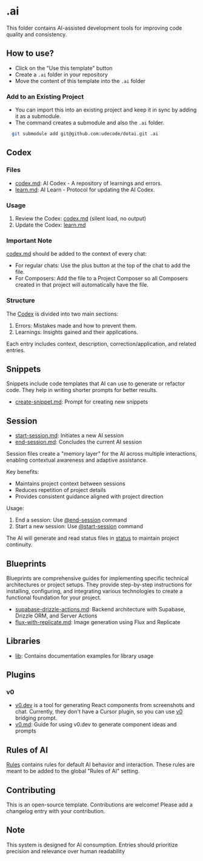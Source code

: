 # .ai

This folder contains AI-assisted development tools for improving code quality and consistency.

## How to use?

- Click on the "Use this template" button
- Create a `.ai` folder in your repository
- Move the content of this template into the `.ai` folder

### Add to an Existing Project

- You can import this into an existing project and keep it in sync by adding it as a submodule.
- The command creates a submodule and also the `.ai` folder.
```bash
  git submodule add git@github.com:udecode/dotai.git .ai
  ```

## Codex

### Files

- [codex.md](codex/codex.md): AI Codex - A repository of learnings and errors.
- [learn.md](codex/learn.md): AI Learn - Protocol for updating the AI Codex.

### Usage

1. Review the Codex: [codex.md](codex/codex.md) (silent load, no output)
2. Update the Codex: [learn.md](codex/learn.md)

### Important Note

[codex.md](codex/codex.md) should be added to the context of every chat:

- For regular chats: Use the plus button at the top of the chat to add the file.
- For Composers: Add the file to a Project Composer so all Composers created in that project will automatically have the file.

### Structure

The [Codex](codex/codex.md) is divided into two main sections:

1. Errors: Mistakes made and how to prevent them.
2. Learnings: Insights gained and their applications.

Each entry includes context, description, correction/application, and related entries.

## Snippets

Snippets include code templates that AI can use to generate or refactor code. They help in writing shorter prompts for better results.

- [create-snippet.md](snippets/create-snippet.md): Prompt for creating new snippets

## Session

- [start-session.md](session/start-session.md): Initiates a new AI session
- [end-session.md](session/end-session.md): Concludes the current AI session

Session files create a "memory layer" for the AI across multiple interactions, enabling contextual awareness and adaptive assistance.

Key benefits:

- Maintains project context between sessions
- Reduces repetition of project details
- Provides consistent guidance aligned with project direction

Usage:

1. End a session: Use [@end-session](session/end-session.md) command
2. Start a new session: Use [@start-session](session/start-session.md) command

The AI will generate and read status files in [status](status) to maintain project continuity.

## Blueprints

Blueprints are comprehensive guides for implementing specific technical architectures or project setups. They provide step-by-step instructions for installing, configuring, and integrating various technologies to create a functional foundation for your project.

- [supabase-drizzle-actions.md](blueprints/supabase-drizzle-actions.md): Backend architecture with Supabase, Drizzle ORM, and Server Actions
- [flux-with-replicate.md](blueprints/flux-with-replicate.md): Image generation using Flux and Replicate

## Libraries

- [lib](lib): Contains documentation examples for library usage

## Plugins

### v0

- [v0.dev](https://v0.dev/) is a tool for generating React components from screenshots and chat. Currently, they don't have a Cursor plugin, so you can use [v0](v0/v0.md) bridging prompt.
- [v0.md](v0/v0.md): Guide for using v0.dev to generate component ideas and prompts

## Rules of AI

[Rules](rules) contains rules for default AI behavior and interaction. These rules are meant to be added to the global "Rules of AI" setting.

## Contributing

This is an open-source template. Contributions are welcome! Please add a changelog entry with your contribution.

## Note

This system is designed for AI consumption. Entries should prioritize precision and relevance over human readability
